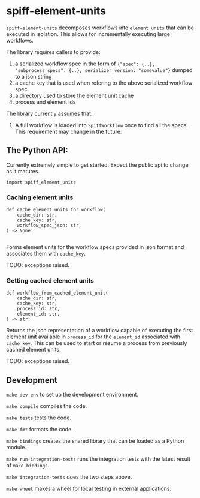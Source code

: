 # spiff-element-units

`spiff-element-units` decomposes workflows into `element units` that can be executed in isolation. This allows for incrementally executing large workflows.

The library requires callers to provide:

1. a serialized workflow spec in the form of `{"spec": {..}, "subprocess_specs": {..}, serializer_version: "somevalue"}`  dumped to a json string
1. a cache key that is used when refering to the above serialized workflow spec
1. a directory used to store the element unit cache
1. process and element ids

The library currently assumes that:

1. A full workflow is loaded into `SpiffWorkflow` once to find all the specs. This requirement may change in the future.

## The Python API:

Currently extremely simple to get started. Expect the public api to change as it matures.

`import spiff_element_units`

### Caching element units

```
def cache_element_units_for_workflow(
    cache_dir: str,
    cache_key: str,
    workflow_spec_json: str,
) -> None:
    
```

Forms element units for the workflow specs provided in json format and associates them with `cache_key`.

TODO: exceptions raised.

### Getting cached element units

```
def workflow_from_cached_element_unit(
    cache_dir: str,
    cache_key: str,
    process_id: str,
    element_id: str,
) -> str:
```

Returns the json representation of a workflow capable of executing the first element unit available in `process_id` for the `element_id` associated with `cache_key`. This can be used to start or resume a process from previously cached element units.

TODO: exceptions raised.

## Development

`make dev-env` to set up the development environment.

`make compile` compiles the code.

`make tests` tests the code.

`make fmt` formats the code.

`make bindings` creates the shared library that can be loaded as a Python module.

`make run-integration-tests` runs the integration tests with the latest result of `make bindings`.

`make integration-tests` does the two steps above.

`make wheel` makes a wheel for local testing in external applications.